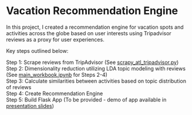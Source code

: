 # Vacation Recommendation Engine  
  
In this project, I created a recommendation engine for vacation spots and activities across the globe based on user interests using Tripadvisor reviews as a proxy for user experiences.  
  
Key steps outlined below:  
  
Step 1: Scrape reviews from TripAdvisor (See [scrapy_atl_tripadvisor.py](https://github.com/shireen121/vacation_recommender/blob/master/scrapy_atl_tripadvisor.py))  
Step 2: Dimensionality reduction utilizing LDA topic modeling with reviews (See [main_workbook.ipynb](https://github.com/shireen121/vacation_recommender/blob/master/main_workbook.ipynb) for Steps 2-4)  
Step 3: Calculate similarities between activities based on topic distribution of reviews  
Step 4: Create Recommendation Engine  
Step 5: Build Flask App (To be provided - demo of app available in [presentation slides](https://github.com/shireen121/vacation_recommender/blob/master/Final_presentation_slides.pptx))  
